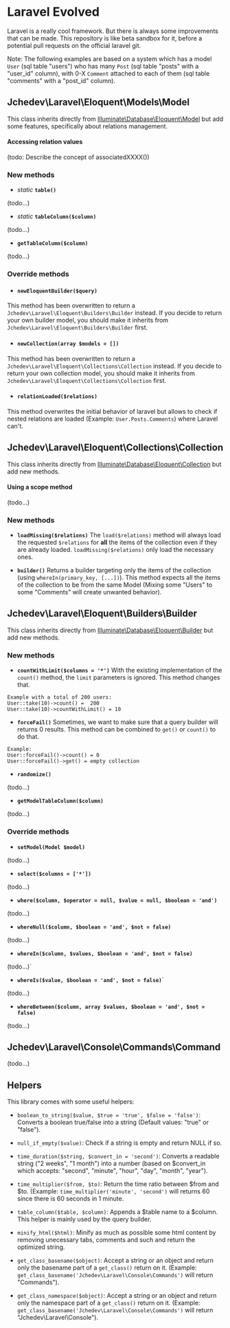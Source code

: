 # Laravel Evolved

Laravel is a really cool framework. But there is always some improvements that can be made. This repository is like beta sandbox for it, before a potential pull requests on the official laravel git.

Note: The following examples are based on a system which has a model `User` (sql table "users") who has many `Post` (sql table "posts" with a "user_id" column), with 0-X `Comment` attached to each of them (sql table "comments" with a "post_id" column).




## Jchedev\Laravel\Eloquent\Models\Model

This class inherits directly from [Illuminate\Database\Eloquent\Model](https://laravel.com/api/5.3/Illuminate/Database/Eloquent/Model.html) but add some features, specifically about relations management.

#### Accessing relation values

(todo: Describe the concept of associatedXXXX())

### New methods

- _static_ **`table()`**

(todo...)

- _static_ **`tableColumn($column)`**

(todo...)

- **`getTableColumn($column)`**

(todo...)

### Override methods

- #### `newEloquentBuilder($query)`

This method has been overwritten to return a `Jchedev\Laravel\Eloquent\Builders\Builder` instead. If you decide to return your own builder model, you should make it inherits from `Jchedev\Laravel\Eloquent\Builders\Builder` first. 

- #### `newCollection(array $models = [])`
This method has been overwritten to return a `Jchedev\Laravel\Eloquent\Collections\Collection` instead. If you decide to return your own collection model, you should make it inherits from `Jchedev\Laravel\Eloquent\Collections\Collection` first. 

- #### `relationLoaded($relations)`
This method overwrites the initial behavior of laravel but allows to check if nested relations are loaded (Example: `User.Posts.Comments`) where Laravel can't. 




## Jchedev\Laravel\Eloquent\Collections\Collection

This class inherits directly from [Illuminate\Database\Eloquent\Collection](https://laravel.com/api/5.3/Illuminate/Database/Eloquent/Collection.html) but add new methods.

#### Using a scope method

(todo...)

### New methods

- **`loadMissing($relations)`**
The `load($relations)` method will always load the requested `$relations` for **all** the items of the collection even if they are already loaded. `loadMissing($relations)` only load the necessary ones.

- **`builder()`**
Returns a builder targeting only the items of the collection (using `whereIn(primary_key, [...])`). This method expects all the items of the collection to be from the same Model (Mixing some "Users" to some "Comments" will create unwanted behavior).  




## Jchedev\Laravel\Eloquent\Builders\Builder

This class inherits directly from [Illuminate\Database\Eloquent\Builder](https://laravel.com/api/5.3/Illuminate/Database/Eloquent/Builder.html) but add new methods.

### New methods

- **`countWithLimit($columns = '*')`**
With the existing implementation of the `count()` method, the `limit` parameters is ignored. This method changes that. 
```
Example with a total of 200 users:
User::take(10)->count() =  200
User::take(10)->countWithLimit() = 10
```

- **`forceFail()`**
Sometimes, we want to make sure that a query builder will returns 0 results. This method can be combined to `get()` or `count()` to do that. 
```
Example: 
User::forceFail()->count() = 0
User::forceFail()->get() = empty collection
```

- **`randomize()`**

(todo...)

- **`getModelTableColumn($column)`**

(todo...)

### Override methods

- **`setModel(Model $model)`**

(todo...)

- **`select($columns = ['*'])`**

(todo...)

- **`where($column, $operator = null, $value = null, $boolean = 'and')`**

(todo...)

- **`whereNull($column, $boolean = 'and', $not = false)`**

(todo...)

- **`whereIn($column, $values, $boolean = 'and', $not = false)`**

(todo...)`

- **`whereIs($value, $boolean = 'and', $not = false)`**`

(todo...)

- **`whereBetween($column, array $values, $boolean = 'and', $not = false)`**

(todo...)



## Jchedev\Laravel\Console\Commands\Command

(todo...)


## Helpers

This library comes with some useful helpers:

- `boolean_to_string($value, $true = 'true', $false = 'false')`: Converts a boolean true/false into a string (Default values: "true" or "false").

- `null_if_empty($value)`: Check if a string is empty and return NULL if so.

- `time_duration($string, $convert_in = 'second')`: Converts a readable string ("2 weeks", "1 month") into a number (based on $convert_in which accepts: "second", "minute", "hour", "day", "month", "year"). 

- `time_multiplier($from, $to)`: Return the time ratio between $from and $to. (Example: `time_multiplier('minute', 'second')` will returns 60 since there is 60 seconds in 1 minute.

- `table_column($table, $column)`: Appends a $table name to a $column. This helper is mainly used by the query builder.

- `minify_html($html)`: Minify as much as possible some html content by removing unecessary tabs, comments and such and return the optimized string.

- `get_class_basename($object)`: Accept a string or an object and return only the basename part of a `get_class()` return on it. (Example: `get_class_basename('Jchedev\Laravel\Console\Commands')` will return "Commands").

- `get_class_namespace($object)`: Accept a string or an object and return only the namespace part of a `get_class()` return on it. (Example: `get_class_basename('Jchedev\Laravel\Console\Commands')` will return "Jchedev\Laravel\Console").
